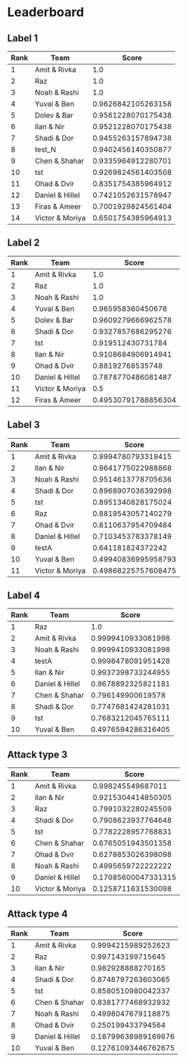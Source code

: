 # Leaderboard

## Label 1
| Rank | Team | Score |
|---|---|---|
|1|Amit & Rivka|1.0|
|2|Raz|1.0|
|3|Noah & Rashi|1.0|
|4|Yuval & Ben|0.9626842105263158|
|5|Dolev & Bar|0.9561228070175438|
|6|Ilan & Nir|0.9521228070175438|
|7|Shadi & Dor|0.9455263157894738|
|8|test_N|0.9402456140350877|
|9|Chen & Shahar|0.9335964912280701|
|10|tst|0.9269824561403508|
|11|Ohad & Dvir|0.8351754385964912|
|12|Daniel & Hillel|0.7421052631578947|
|13|Firas & Ameer|0.7001929824561404|
|14|Victor & Moriya|0.6501754385964913|


## Label 2
| Rank | Team | Score |
|---|---|---|
|1|Amit & Rivka|1.0|
|2|Raz|1.0|
|3|Noah & Rashi|1.0|
|4|Yuval & Ben|0.965958360450678|
|5|Dolev & Bar|0.9609279666962578|
|6|Shadi & Dor|0.9327857686295276|
|7|tst|0.919512430731784|
|8|Ilan & Nir|0.9108684906914941|
|9|Ohad & Dvir|0.88192768535748|
|10|Daniel & Hillel|0.7878770486081487|
|11|Victor & Moriya|0.5|
|12|Firas & Ameer|0.49530791788856304|


## Label 3
| Rank | Team | Score |
|---|---|---|
|1|Amit & Rivka|0.9994780793319415|
|2|Ilan & Nir|0.9641775022988868|
|3|Noah & Rashi|0.9514613778705636|
|4|Shadi & Dor|0.8968907036392998|
|5|tst|0.8951340828175024|
|6|Raz|0.8819543057140279|
|7|Ohad & Dvir|0.8110637954709484|
|8|Daniel & Hillel|0.7103453783378149|
|9|testA|0.641181824372242|
|10|Yuval & Ben|0.49940836995958793|
|11|Victor & Moriya|0.49868225757608475|


## Label 4
| Rank | Team | Score |
|---|---|---|
|1|Raz|1.0|
|2|Amit & Rivka|0.9999410933081998|
|3|Noah & Rashi|0.9999410933081998|
|4|testA|0.9998478091951428|
|5|Ilan & Nir|0.9937398733244955|
|6|Daniel & Hillel|0.9678892325821181|
|7|Chen & Shahar|0.796149900619578|
|8|Shadi & Dor|0.7747681424281031|
|9|tst|0.7683212045765111|
|10|Yuval & Ben|0.4976594286316405|


## Attack type 3
| Rank | Team | Score |
|---|---|---|
|1|Amit & Rivka|0.998245549687011|
|2|Ilan & Nir|0.9215304414850305|
|3|Raz|0.7991032280245509|
|4|Shadi & Dor|0.7908623937764648|
|5|tst|0.7782228957768831|
|6|Chen & Shahar|0.6765051943501358|
|7|Ohad & Dvir|0.6278853026398098|
|8|Noah & Rashi|0.4995659722222222|
|9|Daniel & Hillel|0.17085600047331315|
|10|Victor & Moriya|0.1258711631530098|


## Attack type 4
| Rank | Team | Score |
|---|---|---|
|1|Amit & Rivka|0.9994215989252623|
|2|Raz|0.997143199715645|
|3|Ilan & Nir|0.982928888270165|
|4|Shadi & Dor|0.8748797263603065|
|5|tst|0.8580510980042337|
|6|Chen & Shahar|0.8381777468932932|
|7|Noah & Rashi|0.4998047679118875|
|8|Ohad & Dvir|0.250199433794564|
|9|Daniel & Hillel|0.18799638989169676|
|10|Yuval & Ben|0.12761093446762675|


